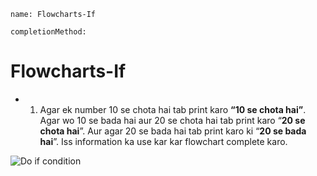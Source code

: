 ```ngMeta
name: Flowcharts-If

completionMethod:
```

# Flowcharts-If


- 1) Agar ek number 10 se chota hai tab print karo **“10 se chota hai”**. Agar wo 10 se bada hai aur 20 se chota hai tab print karo “**20 se chota hai**”. Aur agar 20 se bada hai tab print karo ki “**20 se bada hai**”. Iss information ka use kar kar flowchart complete karo.

![Do if condition](/home/courage/Desktop/Markdown-Curriculum/6siYcyelZF8vKP_ZclimCEWA.png)

